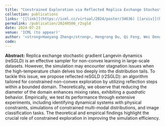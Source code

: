 ```yaml
---
title: "Constrained Exploration via Reflected Replica Exchange Stochastic Gradient Langevin Dynamics"
collection: publications
links: '[[link]](https://icml.cc/virtual/2024/poster/34636) [[arxiv]](https://arxiv.org/abs/2405.07839) [[code]](https://github.com/haoyangzheng1996/r2SGLD) [[poster]](/files/publication/ICML2024.pdf)'
permalink: /publication/20240506_r2sgld
date: 2024-07-23
venue: 'ICML (to appear)'
author: '<strong>Haoyang Zheng</strong>, Hengrong Du, Qi Feng, Wei Deng, Guang Lin'
code:
---
```


<!-- links: '[[link]](https://arxiv.org/abs/2401.11665) [[code]](https://github.com/haoyangzheng1996/ts_ulmc)' -->

<strong>Abstract:</strong>
Replica exchange stochastic gradient Langevin dynamics (reSGLD) is an effective sampler for non-convex learning in large-scale datasets. However, the simulation may encounter stagnation issues when the high-temperature chain delves too deeply into the distribution tails. To tackle this issue, we propose reflected reSGLD (r2SGLD): an algorithm tailored for constrained non-convex exploration by utilizing reflection steps within a bounded domain. Theoretically, we observe that reducing the diameter of the domain enhances mixing rates, exhibiting a <em>quadratic</em> behavior. Empirically, we test its performance through extensive experiments, including identifying dynamical systems with physical constraints, simulations of constrained multi-modal distributions, and image classification tasks. The theoretical and empirical findings highlight the crucial role of constrained exploration in improving the simulation efficiency.
